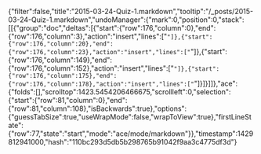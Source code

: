 {"filter":false,"title":"2015-03-24-Quiz-1.markdown","tooltip":"/_posts/2015-03-24-Quiz-1.markdown","undoManager":{"mark":0,"position":0,"stack":[[{"group":"doc","deltas":[{"start":{"row":176,"column":0},"end":{"row":176,"column":3},"action":"insert","lines":["```"]},{"start":{"row":176,"column":20},"end":{"row":176,"column":23},"action":"insert","lines":["```"]},{"start":{"row":176,"column":149},"end":{"row":176,"column":152},"action":"insert","lines":["```"]},{"start":{"row":176,"column":175},"end":{"row":176,"column":178},"action":"insert","lines":["```"]}]}]]},"ace":{"folds":[],"scrolltop":1423.5454206466675,"scrollleft":0,"selection":{"start":{"row":81,"column":0},"end":{"row":81,"column":108},"isBackwards":true},"options":{"guessTabSize":true,"useWrapMode":false,"wrapToView":true},"firstLineState":{"row":77,"state":"start","mode":"ace/mode/markdown"}},"timestamp":1429812941000,"hash":"110bc293d5db5b298765b91042f9aa3c4775df3d"}